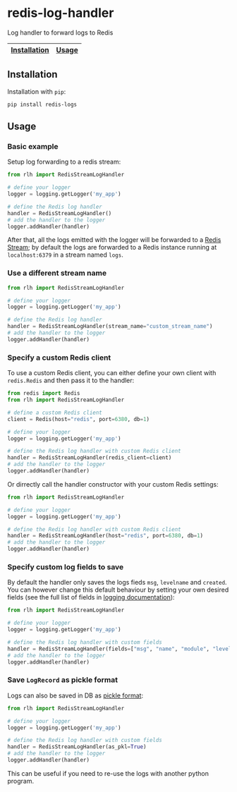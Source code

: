 # redis-log-handler

Log handler to forward logs to Redis

| [Installation](#installation) | [Usage](#usage) |
| :---------------------------: | :-------------: |

## Installation

Installation with `pip`:

```bash
pip install redis-logs
```

## Usage

### Basic example

Setup log forwarding to a redis stream:

```python
from rlh import RedisStreamLogHandler

# define your logger
logger = logging.getLogger('my_app')

# define the Redis log handler
handler = RedisStreamLogHandler()
# add the handler to the logger
logger.addHandler(handler)
```

After that, all the logs emitted with the logger will be forwarded to a [Redis Stream](https://redis.io/docs/data-types/streams/); by default the logs are forwarded to a Redis instance running at `localhost:6379` in a stream named `logs`.

### Use a different stream name

```python
from rlh import RedisStreamLogHandler

# define your logger
logger = logging.getLogger('my_app')

# define the Redis log handler
handler = RedisStreamLogHandler(stream_name="custom_stream_name")
# add the handler to the logger
logger.addHandler(handler)
```

### Specify a custom Redis client

To use a custom Redis client, you can either define your own client with `redis.Redis` and then pass it to the handler:

```python
from redis import Redis
from rlh import RedisStreamLogHandler

# define a custom Redis client
client = Redis(host="redis", port=6380, db=1)

# define your logger
logger = logging.getLogger('my_app')

# define the Redis log handler with custom Redis client
handler = RedisStreamLogHandler(redis_client=client)
# add the handler to the logger
logger.addHandler(handler)
```

Or dirrectly call the handler constructor with your custom Redis settings:

```python
from rlh import RedisStreamLogHandler

# define your logger
logger = logging.getLogger('my_app')

# define the Redis log handler with custom Redis client
handler = RedisStreamLogHandler(host="redis", port=6380, db=1)
# add the handler to the logger
logger.addHandler(handler)
```

### Specify custom log fields to save

By default the handler only saves the logs fieds `msg`, `levelname` and `created`. You can however change this default behaviour by setting your own desired fields (see the full list of fields in [logging documentation](https://docs.python.org/3/library/logging.html#logrecord-attributes)):

```python
from rlh import RedisStreamLogHandler

# define your logger
logger = logging.getLogger('my_app')

# define the Redis log handler with custom fields
handler = RedisStreamLogHandler(fields=["msg", "name", "module", "levelno"])
# add the handler to the logger
logger.addHandler(handler)
```

### Save `LogRecord` as pickle format

Logs can also be saved in DB as [pickle format](https://docs.python.org/3/library/pickle.html):

```python
from rlh import RedisStreamLogHandler

# define your logger
logger = logging.getLogger('my_app')

# define the Redis log handler with custom fields
handler = RedisStreamLogHandler(as_pkl=True)
# add the handler to the logger
logger.addHandler(handler)
```

This can be useful if you need to re-use the logs with another python program.
